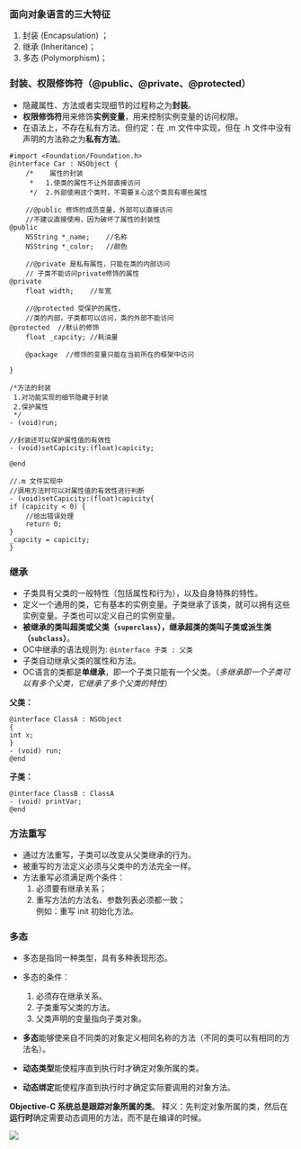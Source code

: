 ### 面向对象语言的三大特征
1. 封装 (Encapsulation) ；
2. 继承 (Inheritance)；
3. 多态 (Polymorphism)；

### 封装、权限修饰符（@public、@private、@protected）
* 隐藏属性、方法或者实现细节的过程称之为**封装**。   
* **权限修饰符**用来修饰**实例变量**，用来控制实例变量的访问权限。
* 在语法上，不存在私有方法。但约定：在 .m 文件中实现，但在 .h 文件中没有声明的方法称之为**私有方法**。

```objc
#import <Foundation/Foundation.h>
@interface Car : NSObject {
    /*    属性的封装
     *   1.使类的属性不让外部直接访问
     */  2.外部使用这个类时，不需要关心这个类具有哪些属性
    
    //@public 修饰的成员变量，外部可以直接访问
    //不建议直接使用，因为破坏了属性的封装性
@public
    NSString *_name;    //名称
    NSString *_color;   //颜色
    
    //@private 是私有属性，只能在类的内部访问
    // 子类不能访问private修饰的属性
@private
    float width;    //车宽
    
    //@protected 受保护的属性，
    //类的内部，子类都可以访问，类的外部不能访问
@protected  //默认的修饰
    float _capcity; //耗油量
    
    @package  //修饰的变量只能在当前所在的框架中访问
    
}

/*方法的封装
 1.对功能实现的细节隐藏于封装
 2.保护属性
 */
- (void)run;

//封装还可以保护属性值的有效性
- (void)setCapicity:(float)capicity;

@end
```
	//.m 文件实现中
	//调用方法时可以对属性值的有效性进行判断
	- (void)setCapicity:(float)capicity{
    if (capicity < 0) {
        //给出错误处理
        return 0;
    }
    _capcity = capicity;
	}

	
### 	继承
* 子类具有父类的一般特性（包括属性和行为），以及自身特殊的特性。
* 定义一个通用的类，它有基本的实例变量。子类继承了该类，就可以拥有这些实例变量。子类也可以定义自己的实例变量。
* **被继承的类叫超类或父类（`superclass`），继承超类的类叫子类或派生类（`subclass`）**。
* OC中继承的语法规则为: `@interface 子类 : 父类`
* 子类自动继承父类的属性和方法。
* OC语言的类都是**单继承**，即一个子类只能有一个父类。（*多继承即一个子类可以有多个父类，它继承了多个父类的特性*）


**父类：**
```objc
@interface ClassA : NSObject
{
int x;
} 
- (void) run; 
@end
```

**子类：**
```objc
@interface ClassB : ClassA  
- (void) printVar;
@end
```

### 方法重写

* 通过方法重写，子类可以改变从父类继承的行为。
* 被重写的方法定义必须与父类中的方法完全一样。
*  方法重写必须满足两个条件：
    1. 必须要有继承关系；
    2. 重写方法的方法名、参数列表必须都一致；   
例如：重写 init 初始化方法。

### 多态
* 多态是指同一种类型，具有多种表现形态。
* 多态的条件： 
  1. 必须存在继承关系。
  2. 子类重写父类的方法。
  3. 父类声明的变量指向子类对象。


* **多态**能够使来自不同类的对象定义相同名称的方法（不同的类可以有相同的方法名）。
* **动态类型**能使程序直到执行时才确定对象所属的类。
* **动态绑定**能使程序直到执行时才确定实际要调用的对象方法。

**Objective-C 系统总是跟踪对象所属的类**。
释义：先判定对象所属的类，然后在**运行时**确定需要动态调用的方法，而不是在编译的时候。

![](http://upload-images.jianshu.io/upload_images/2648731-842d1057e0081625.jpg?imageMogr2/auto-orient/strip%7CimageView2/2/w/1240)


